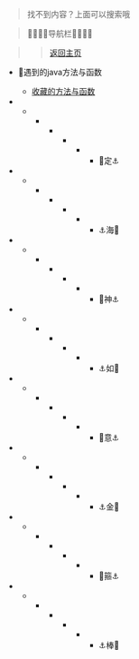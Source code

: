 > 找不到内容？上面可以搜索哦

 >  🌺🌼🌼🌼导航栏🌼🌼🌼🌺


 >  > [返回主页](/README.md)
- 🌼遇到的java方法与函数
  - [收藏的方法与函数](/Project/java方法/java方法.md)



- - - - - - - 🌼定⚓

- - - - - - - ⚓海🌼

- - - - - - - 🌼神⚓

- - - - - - - ⚓如🌼

- - - - - - - 🌼意⚓

- - - - - - - ⚓金🌼

- - - - - - - 🌼箍⚓

- - - - - - - ⚓棒🌼

  

